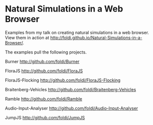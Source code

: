 Natural Simulations in a Web Browser
======

Examples from my talk on creating natural simulations in a web browser. View them in action at http://foldi.github.io/Natural-Simulations-in-a-Browser/.

The examples pull the following projects.

Burner
http://github.com/foldi/Burner

FloraJS
http://github.com/foldi/FloraJS

FloraJS-Flocking
http://github.com/foldi/FloraJS-Flocking

Braitenberg-Vehicles
http://github.com/foldi/Braitenberg-Vehicles

Ramble
http://github.com/foldi/Ramble

Audio-Input-Analyser
http://github.com/foldi/Audio-Input-Analyser

JumpJS
http://github.com/foldi/JumpJS